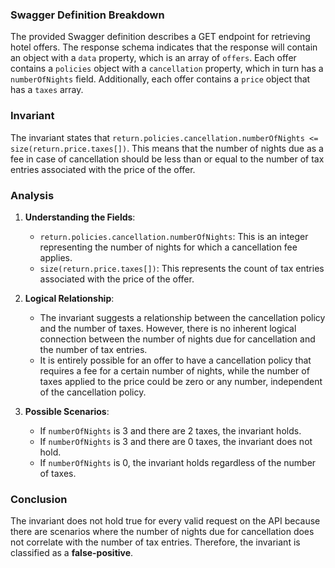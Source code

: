 ### Swagger Definition Breakdown
The provided Swagger definition describes a GET endpoint for retrieving hotel offers. The response schema indicates that the response will contain an object with a `data` property, which is an array of `offers`. Each offer contains a `policies` object with a `cancellation` property, which in turn has a `numberOfNights` field. Additionally, each offer contains a `price` object that has a `taxes` array.

### Invariant
The invariant states that `return.policies.cancellation.numberOfNights <= size(return.price.taxes[])`. This means that the number of nights due as a fee in case of cancellation should be less than or equal to the number of tax entries associated with the price of the offer.

### Analysis
1. **Understanding the Fields**:
   - `return.policies.cancellation.numberOfNights`: This is an integer representing the number of nights for which a cancellation fee applies.
   - `size(return.price.taxes[])`: This represents the count of tax entries associated with the price of the offer.

2. **Logical Relationship**:
   - The invariant suggests a relationship between the cancellation policy and the number of taxes. However, there is no inherent logical connection between the number of nights due for cancellation and the number of tax entries. 
   - It is entirely possible for an offer to have a cancellation policy that requires a fee for a certain number of nights, while the number of taxes applied to the price could be zero or any number, independent of the cancellation policy.

3. **Possible Scenarios**:
   - If `numberOfNights` is 3 and there are 2 taxes, the invariant holds.
   - If `numberOfNights` is 3 and there are 0 taxes, the invariant does not hold.
   - If `numberOfNights` is 0, the invariant holds regardless of the number of taxes.

### Conclusion
The invariant does not hold true for every valid request on the API because there are scenarios where the number of nights due for cancellation does not correlate with the number of tax entries. Therefore, the invariant is classified as a **false-positive**.

